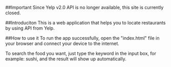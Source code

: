 ##Important
Since Yelp v2.0 API is no longer available, this site is currently closed.

##Introduciton 
This is a web application that helps you to locate restaurants by using API from Yelp.

##How to use it
To run the app successfully, open the "index.html" file in your browser and connect your device to the internet.

To search the food you want, just type the keyword in the input box, for example: sushi, and the result will show up automatically. 
